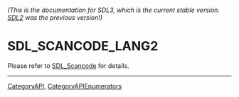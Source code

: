 ###### (This is the documentation for SDL3, which is the current stable version. [SDL2](https://wiki.libsdl.org/SDL2/) was the previous version!)
# SDL_SCANCODE_LANG2

Please refer to [SDL_Scancode](SDL_Scancode) for details.

----
[CategoryAPI](CategoryAPI), [CategoryAPIEnumerators](CategoryAPIEnumerators)

